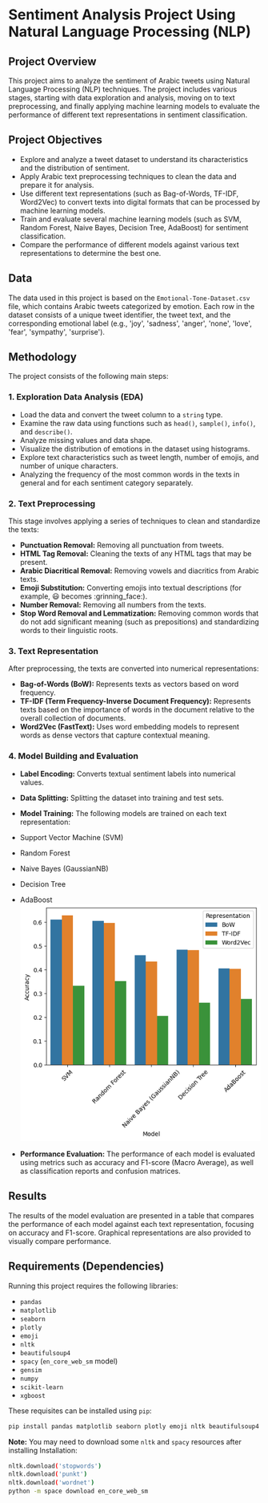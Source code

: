 # Sentiment Analysis Project Using Natural Language Processing (NLP)

## Project Overview
This project aims to analyze the sentiment of Arabic tweets using Natural Language Processing (NLP) techniques. The project includes various stages, starting with data exploration and analysis, moving on to text preprocessing, and finally applying machine learning models to evaluate the performance of different text representations in sentiment classification.

## Project Objectives
- Explore and analyze a tweet dataset to understand its characteristics and the distribution of sentiment.
- Apply Arabic text preprocessing techniques to clean the data and prepare it for analysis.
- Use different text representations (such as Bag-of-Words, TF-IDF, Word2Vec) to convert texts into digital formats that can be processed by machine learning models.
- Train and evaluate several machine learning models (such as SVM, Random Forest, Naive Bayes, Decision Tree, AdaBoost) for sentiment classification.
- Compare the performance of different models against various text representations to determine the best one.

## Data
The data used in this project is based on the `Emotional-Tone-Dataset.csv` file, which contains Arabic tweets categorized by emotion. Each row in the dataset consists of a unique tweet identifier, the tweet text, and the corresponding emotional label (e.g., 'joy', 'sadness', 'anger', 'none', 'love', 'fear', 'sympathy', 'surprise').

## Methodology
The project consists of the following main steps:

### 1. Exploration Data Analysis (EDA)
- Load the data and convert the tweet column to a `string` type.
- Examine the raw data using functions such as `head()`, `sample()`, `info()`, and `describe()`.
- Analyze missing values and data shape.
- Visualize the distribution of emotions in the dataset using histograms.
- Explore text characteristics such as tweet length, number of emojis, and number of unique characters.
- Analyzing the frequency of the most common words in the texts in general and for each sentiment category separately.

### 2. Text Preprocessing
This stage involves applying a series of techniques to clean and standardize the texts:
- **Punctuation Removal:** Removing all punctuation from tweets.
- **HTML Tag Removal:** Cleaning the texts of any HTML tags that may be present.
- **Arabic Diacritical Removal:** Removing vowels and diacritics from Arabic texts.
- **Emoji Substitution:** Converting emojis into textual descriptions (for example, 😃 becomes :grinning_face:).
- **Number Removal:** Removing all numbers from the texts.
- **Stop Word Removal and Lemmatization:** Removing common words that do not add significant meaning (such as prepositions) and standardizing words to their linguistic roots.

### 3. Text Representation
After preprocessing, the texts are converted into numerical representations:
- **Bag-of-Words (BoW):** Represents texts as vectors based on word frequency.
- **TF-IDF (Term Frequency-Inverse Document Frequency):** Represents texts based on the importance of words in the document relative to the overall collection of documents.
- **Word2Vec (FastText):** Uses word embedding models to represent words as dense vectors that capture contextual meaning.

### 4. Model Building and Evaluation
- **Label Encoding:** Converts textual sentiment labels into numerical values.
- **Data Splitting:** Splitting the dataset into training and test sets.
- **Model Training:** The following models are trained on each text representation:
- Support Vector Machine (SVM)
- Random Forest
- Naive Bayes (GaussianNB)
- Decision Tree
- AdaBoost
![Model Diagram](output/machine_learning_models.png)

- **Performance Evaluation:** The performance of each model is evaluated using metrics such as accuracy and F1-score (Macro Average), as well as classification reports and confusion matrices.

## Results
The results of the model evaluation are presented in a table that compares the performance of each model against each text representation, focusing on accuracy and F1-score. Graphical representations are also provided to visually compare performance.

## Requirements (Dependencies)
Running this project requires the following libraries:
- `pandas`
- `matplotlib`
- `seaborn`
- `plotly`
- `emoji`
- `nltk`
- `beautifulsoup4`
- `spacy` (`en_core_web_sm` model)
- `gensim`
- `numpy`
- `scikit-learn`
- `xgboost`

These requisites can be installed using `pip`:
```bash
pip install pandas matplotlib seaborn plotly emoji nltk beautifulsoup4 spacy gensim numpy scikit-learn xgboost
```

**Note:** You may need to download some `nltk` and `spacy` resources after installing Installation:
```bash
nltk.download('stopwords')
nltk.download('punkt')
nltk.download('wordnet')
python -m space download en_core_web_sm
```
